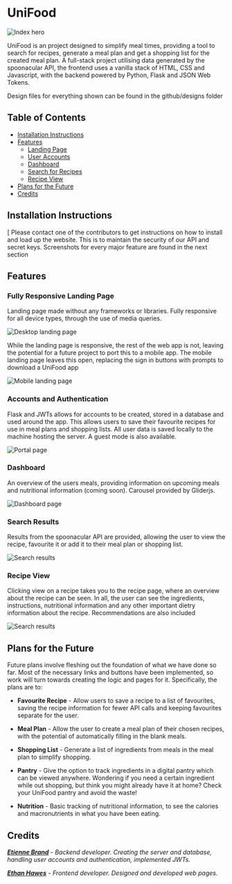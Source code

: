 # UniFood

![Index hero](./github/desktop-landing.png)

UniFood is an project designed to simplify meal times, providing a tool to search for recipes, generate a meal plan and get a shopping list for the created meal plan. A full-stack project utilising data generated by the spoonacular API, the frontend uses a vanilla stack of HTML, CSS and Javascript, with the backend powered by Python, Flask and JSON Web Tokens.

Design files for everything shown can be found in the github/designs folder

## Table of Contents

- [Installation Instructions](#installation)
- [Features](#features)
  - [Landing Page](#features-landing)
  - [User Accounts](#features-accounts)
  - [Dashboard](#features-dashboard)
  - [Search for Recipes](#features-search)
  - [Recipe View](#features-recipe)
- [Plans for the Future](#plans)
- [Credits](#credits)

## Installation Instructions
[
<a name="installation" />
Please contact one of the contributors to get instructions on how to install and load up the website. This is to maintain the security of our API and secret keys. Screenshots for every major feature are found in the next section

## Features

<a name="features" />

### Fully Responsive Landing Page

<a name="features-landing" />
Landing page made without any frameworks or libraries. Fully responsive for all device types, through the use of media queries.

![Desktop landing page](./github/index-tour.gif)

While the landing page is responsive, the rest of the web app is not, leaving the potential for a future project to port this to a mobile app. The mobile landing page leaves this open, replacing the sign in buttons with prompts to download a UniFood app

![Mobile landing page](./github/mobile-landing.png)

### Accounts and Authentication

<a name="features-accounts" />
Flask and JWTs allows for accounts to be created, stored in a database and used around the app. This allows users to save their favourite recipes for use in meal plans and shopping lists. All user data is saved locally to the machine hosting the server. A guest mode is also available.

![Portal page](./github/portal.png)

### Dashboard

<a name="features-dashboard" />
An overview of the users meals, providing information on upcoming meals and nutritional information (coming soon). Carousel provided by Gliderjs.

![Dashboard page](./github/dashboard.png)

### Search Results

<a name="features-search" />
Results from the spoonacular API are provided, allowing the user to view the recipe, favourite it or add it to their meal plan or shopping list.

![Search results](./github/search.png)

### Recipe View

<a name="features-recipe" />
Clicking view on a recipe takes you to the recipe page, where an overview about the recipe can be seen. In all, the user can see the ingredients, instructions, nutritional information and any other important dietry information about the recipe. Recommendations are also included

![Search results](./github/recipe.png)

## Plans for the Future

<a name="plans" />
Future plans involve fleshing out the foundation of what we have done so far. Most of the necessary links and buttons have been implemented, so work will turn towards creating the logic and pages for it. Specifically, the plans are to:

- **Favourite Recipe** - Allow users to save a recipe to a list of favourites, saving the recipe information for fewer API calls and keeping favourites separate for the user.

- **Meal Plan** - Allow the user to create a meal plan of their chosen recipes, with the potential of automatically filling in the blank meals.

- **Shopping List** - Generate a list of ingredients from meals in the meal plan to simplify shopping.

- **Pantry** - Give the option to track ingredients in a digital pantry which can be viewed anywhere. Wondering if you need a certain ingredient while out shopping, but think you might already have it at home? Check your UniFood pantry and avoid the waste!

- **Nutrition** - Basic tracking of nutritional information, to see the calories and macronutrients in what you have been eating.

## Credits

<a name="credits" />

***[Etienne Brand](https://github.com/etiennebrandd)** - Backend developer. Creating the server and database, handling user accounts and authentication, implemented JWTs.*

***[Ethan Hawes](https://github.com/ItsEthanH)** - Frontend developer. Designed and developed web pages.*
